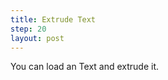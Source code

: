 ```yaml
---
title: Extrude Text  
step: 20
layout: post
---
```


You can load an Text and extrude it. 

<script src="https://gist.github.com/madhephaestus/a08d5e6ee435a502810a4eb24b823cce.js"></script>

